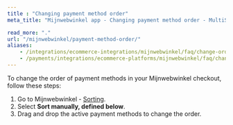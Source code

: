 ```yaml
---
title : "Changing payment method order"
meta_title: "Mijnwebwinkel app - Changing payment method order - MultiSafepay Docs"

read_more: "."
url: "/mijnwebwinkel/payment-method-order/"
aliases:
    - /integrations/ecommerce-integrations/mijnwebwinkel/faq/change-order-of-payment-methods/
    - /payments/integrations/ecommerce-platforms/mijnwebwinkel/faq/changing-order-of-payment-methods/
---
```


To change the order of payment methods in your Mijnwebwinkel checkout, follow these steps:

1. Go to Mijnwebwinkel - [Sorting](https://www.mijnwebwinkel.nl/beheer/payment/sorting).
2. Select **Sort manually, defined below**.
3. Drag and drop the active payment methods to change the order.